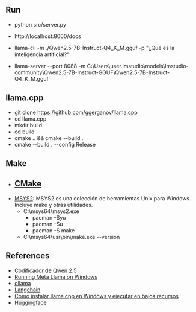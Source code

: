 
## Run
- python src/server.py
- http://localhost:8000/docs

- llama-cli -m ./Qwen2.5-7B-Instruct-Q4_K_M.gguf -p "¿Qué es la inteligencia artificial?"
- llama-server --port 8088 -m C:\Users\user\.lmstudio\models\lmstudio-community\Qwen2.5-7B-Instruct-GGUF\Qwen2.5-7B-Instruct-Q4_K_M.gguf

## llama.cpp
- git clone https://github.com/ggerganov/llama.cpp
- cd llama.cpp
- mkdir build
- cd build
- cmake .. && cmake --build .
- cmake --build . --config Release

## Make
- [CMake](https://cmake.org/download/)
    - 
- [MSYS2](https://www.msys2.org/): MSYS2 es una colección de herramientas Unix para Windows. Incluye make y otras utilidades.
    - C:\msys64\msys2.exe
        - pacman -Syu
        - pacman -Su
        - pacman -S make
    - C:\msys64\usr\bin\make.exe --version

## References
- [Codificador de Qwen 2.5](https://www.datacamp.com/es/tutorial/qwen-coder-2-5?dc_referrer=https%3A%2F%2Fwww.google.com%2F)
- [Running Meta Llama on Windows](https://www.llama.com/docs/llama-everywhere/running-meta-llama-on-windows/)
- [ollama](https://ollama.com/download)
- [Langchain](https://python.langchain.com/docs/integrations/chat/ollama/)
- [Cómo instalar llama.cpp en Windows y ejecutar en bajos recursos](https://www.youtube.com/watch?v=1dkmKt1PDoI)
- [Huggingface](https://huggingface.co/models?sort=modified&search=ggml)